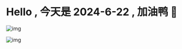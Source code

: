 
# Hello , 今天是 2024-6-22 , 加油鸭 🤭
    
![img](https://content.codecademy.com/courses/learn-cpp/community-challenge/highfive.gif)

![img](https://v1.jinrishici.com/all.svg?font-size=18&spacing=4)

